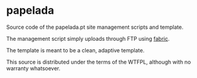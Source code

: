 papelada
========

Source code of the papelada.pt site management scripts and template.

The management script simply uploads through FTP using [fabric](http://fabfile.org).

The template is meant to be a clean, adaptive template.

This source is distributed under the terms of the WTFPL, although with no warranty whatsoever.
